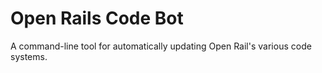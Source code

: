 # Open Rails Code Bot

A command-line tool for automatically updating Open Rail's various code systems. 
